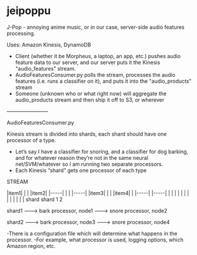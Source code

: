 jeipoppu
========

J-Pop - annoying anime music, or in our case, server-side audio features processing.

Uses: Amazon Kinesis, DynamoDB

* Client (whether it be Morpheus, a laptop, an app, etc.) pushes audio feature data to our server, and our server puts it the Kinesis "audio_features" stream. 
* AudioFeaturesConsumer.py polls the stream, processes the audio features (i.e. runs a classifier on it), and puts it into the "audio_products" stream
* Someone (unknown who or what right now) will aggregate the audio_products stream and then ship it off to S3, or wherever 


————————

AudioFeaturesConsumer.py


Kinesis stream is divided into shards, each shard should have one processor of a type.
- Let’s say I have a classifier for snoring, and a classifier for dog barking, and for whatever reason they’re not in the same neural net/SVM/whatever so I am running two separate processors.
- Each Kinesis “shard” gets one processor of each type


STREAM
                              
|item1|     |
|     |item2|
|-----|     |
|     |-----|
|item3|     |
|     |item4|
|     |-----|
|-----|     |
|     |     |
|     |     |
|     |     |
|     |     |
 shard shard 
   1     2   
             

shard1 ---> bark processor, node1
       ---> snore processor, node2

shard2 ---> bark processor, node3
       ---> snore processor, node4

-There is a configuration file which will determine what happens in the processor. 
-For example, what processor is used, logging options, which Amazon region, etc.

